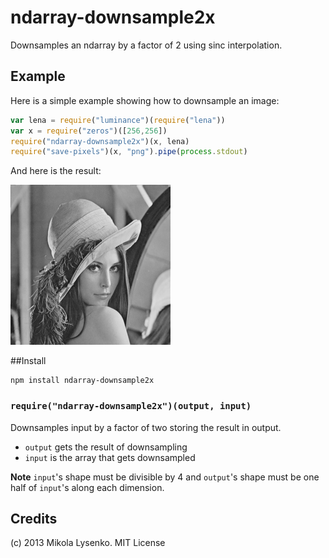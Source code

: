 ndarray-downsample2x
====================
Downsamples an ndarray by a factor of 2 using sinc interpolation.

## Example
Here is a simple example showing how to downsample an image:

```javascript
var lena = require("luminance")(require("lena"))
var x = require("zeros")([256,256])
require("ndarray-downsample2x")(x, lena)
require("save-pixels")(x, "png").pipe(process.stdout)
```

And here is the result:

<img src=example/lena2.png>

##Install

    npm install ndarray-downsample2x
    
### `require("ndarray-downsample2x")(output, input)`
Downsamples input by a factor of two storing the result in output.

* `output` gets the result of downsampling
* `input` is the array that gets downsampled

**Note** `input`'s shape must be divisible by 4 and `output`'s shape must be one half of `input`'s along each dimension.

## Credits
(c) 2013 Mikola Lysenko. MIT License